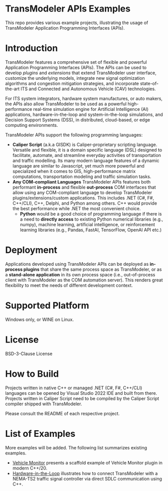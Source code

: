 # TransModeler APIs Examples
This repo provides various example projects,  illustrating the usage of TransModeler Application Programming Interfaces (APIs).

# Introduction
TransModeler features a comprehensive set of flexible and powerful Application Programming Interfaces (APIs). The APIs can be used to develop *plugins* and *extensions* that extend TransModeler user interface, customize the underlying models, integrate new signal optimization algorithms and congestion mitigation strategies, and incorporate state-of-the-art ITS and Connected and Autonomous Vehicle (CAV) technologies.  

For ITS system integrators, hardware system manufactures, or auto makers, the APIs also allow TransModeler to be used as a powerful high-performance real-time simulation engine for Artificial Intelligence (AI) applications,  hardware-in-the-loop and system-in-the-loop simulations, and Decision Support Systems (DSS),  in distributed, cloud-based, or edge computing environments.

TransModeler APIs support the following programming languages:

- **Caliper Script** (a.k.a GISDK) is Caliper-proprietary scripting language. Versatile and flexible, it is a domain specific language (DSL) designed to facilitate, automate, and streamline everyday activities of transportation and traffic modelling. Its many modern language features of a dynamic language are similar to Javascript, yet much more powerful and specialized when it comes to GIS, high-performance matrix computations, transportation modeling and traffic simulation tasks.
- **Any COM-compliant Languages** TransModeler APIs features both performant **in-process** and flexible **out-process** COM interfaces that allow using any COM-compliant language to develop TransModeler plugins/extensions/custom applications. This includes .NET (C#, F#, C++/CLI), C++, Delphi, and Python among others.  C++ would provide the best performance while .NET the most convenient choice. 
    - **Python** would be a good choice of programming language if there is a need to **directly access** to existing Python numerical libraries (e.g., numpy), machine learning, artificial intelligence, or reinforcement learning libraries (e.g., Pandas, FastAI, TensorFlow, OpenAI API etc.)

# Deployment
Applications developed using TransModeler APIs can be deployed as **in-process plugins** that share the same process space as TransModeler, or as a **stand-alone application** in its own process space (i.e., out-of-process client with TransModeler as the COM automation server). This renders great flexibility to meet the needs of different development context.

# Supported Platform
Windows only, or WINE on Linux.

# License
BSD-3-Clause License

# How to Build
Projects written in native C++ or managed .NET (C#, F#, C++/CLI) languages can be opened by Visual Studio 2022 IDE and built from there.  Projects written in Caliper Script need to be compiled by the Caliper Script compiler shipped with TransModeler. 

Please consult the README of each respective project.

# List of Examples

More examples will be added. The following list summarizes existing examples.

- [Vehicle Monitor](https://github.com/Caliper-Corporation/TsmAPIsExamples/tree/main/VehicleMonitor) presents a scaffold example of Vehicle Monitor plugin in modern C++/20.
- [Hardware-in-the-Loop](https://github.com/Caliper-Corporation/TsmAPIsExamples/tree/main/HILS) illustrates how to connect TransModeler with a NEMA-TS2 traffic signal controller via direct SDLC communication using C++.
